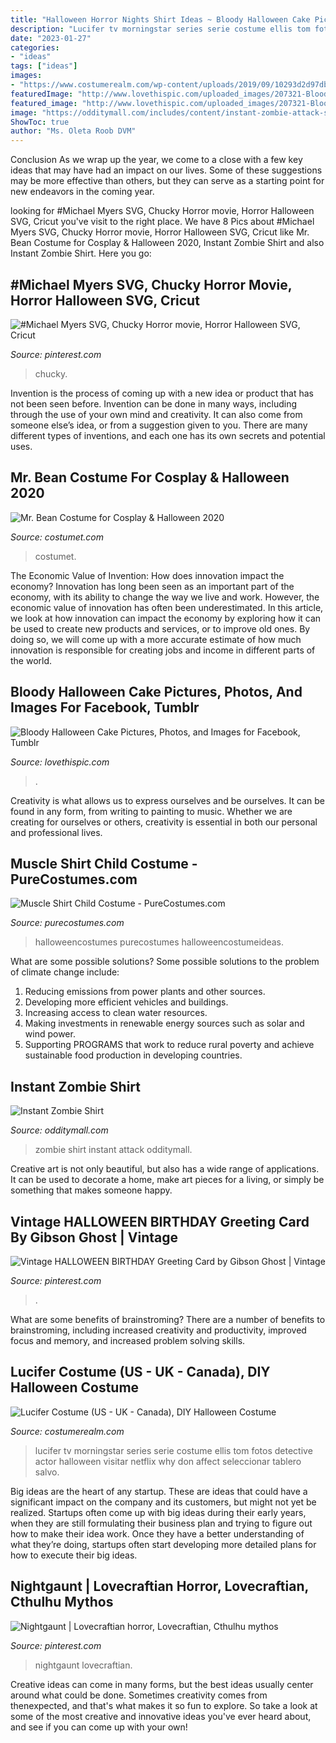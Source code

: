 ```yaml
---
title: "Halloween Horror Nights Shirt Ideas ~ Bloody Halloween Cake Pictures, Photos, And Images For Facebook, Tumblr"
description: "Lucifer tv morningstar series serie costume ellis tom fotos detective actor halloween visitar netflix why don affect seleccionar tablero salvo"
date: "2023-01-27"
categories:
- "ideas"
tags: ["ideas"]
images:
- "https://www.costumerealm.com/wp-content/uploads/2019/09/10293d2d97db277106bb57beb15b044f0cfe880fr1-540-720v2_hq.jpg"
featuredImage: "http://www.lovethispic.com/uploaded_images/207321-Bloody-Halloween-Cake.jpg"
featured_image: "http://www.lovethispic.com/uploaded_images/207321-Bloody-Halloween-Cake.jpg"
image: "https://odditymall.com/includes/content/instant-zombie-attack-shirt-3.jpg"
ShowToc: true
author: "Ms. Oleta Roob DVM"
---
```



Conclusion
As we wrap up the year, we come to a close with a few key ideas that may have had an impact on our lives. Some of these suggestions may be more effective than others, but they can serve as a starting point for new endeavors in the coming year.

	

		
looking for #Michael Myers SVG, Chucky Horror movie, Horror Halloween SVG, Cricut you've visit to the right place. We have 8 Pics about #Michael Myers SVG, Chucky Horror movie, Horror Halloween SVG, Cricut like Mr. Bean Costume for Cosplay &amp; Halloween 2020, Instant Zombie Shirt and also Instant Zombie Shirt. Here you go:
		
    
## #Michael Myers SVG, Chucky Horror Movie, Horror Halloween SVG, Cricut

<img loading=lazy src="https://i.pinimg.com/736x/8e/55/5e/8e555e1343c15e710085474b6e92f6d2.jpg" onerror="this.onerror=null;this.src='https://tse1.mm.bing.net/th?id=OIP._l22y2PH_7SH4h4ktalJRgHaHa&amp;pid=15.1';" alt="#Michael Myers SVG, Chucky Horror movie, Horror Halloween SVG, Cricut">

_Source: pinterest.com_

>chucky. 

	

Invention is the process of coming up with a new idea or product that has not been seen before. Invention can be done in many ways, including through the use of your own mind and creativity. It can also come from someone else’s idea, or from a suggestion given to you. There are many different types of inventions, and each one has its own secrets and potential uses.

    
## Mr. Bean Costume For Cosplay &amp; Halloween 2020

<img loading=lazy src="https://www.costumet.com/images/personality/mr-bean/cover.jpg" onerror="this.onerror=null;this.src='https://tse1.mm.bing.net/th?id=OIP.01IsqVjfnwPq09aVnfAFHgHaDt&amp;pid=15.1';" alt="Mr. Bean Costume for Cosplay &amp; Halloween 2020">

_Source: costumet.com_

>costumet. 

	

The Economic Value of Invention: How does innovation impact the economy?
Innovation has long been seen as an important part of the economy, with its ability to change the way we live and work. However, the economic value of innovation has often been underestimated. In this article, we look at how innovation can impact the economy by exploring how it can be used to create new products and services, or to improve old ones. By doing so, we will come up with a more accurate estimate of how much innovation is responsible for creating jobs and income in different parts of the world.

    
## Bloody Halloween Cake Pictures, Photos, And Images For Facebook, Tumblr

<img loading=lazy src="http://www.lovethispic.com/uploaded_images/207321-Bloody-Halloween-Cake.jpg" onerror="this.onerror=null;this.src='https://tse4.mm.bing.net/th?id=OIP.yrnM22qjZvwmfaeMydB-0gHaJ4&amp;pid=15.1';" alt="Bloody Halloween Cake Pictures, Photos, and Images for Facebook, Tumblr">

_Source: lovethispic.com_

>. 

	

Creativity is what allows us to express ourselves and be ourselves. It can be found in any form, from writing to painting to music. Whether we are creating for ourselves or others, creativity is essential in both our personal and professional lives.

    
## Muscle Shirt Child Costume - PureCostumes.com

<img loading=lazy src="https://www.purecostumes.com/mm5/graphics/00000001/F5852_full_1.jpg" onerror="this.onerror=null;this.src='https://tse3.mm.bing.net/th?id=OIP.bGzkQ2jraLPWWDiXzgQicQHaLO&amp;pid=15.1';" alt="Muscle Shirt Child Costume - PureCostumes.com">

_Source: purecostumes.com_

>halloweencostumes purecostumes halloweencostumeideas. 

	

What are some possible solutions?
Some possible solutions to the problem of climate change include:
1. Reducing emissions from power plants and other sources. 
2. Developing more efficient vehicles and buildings. 
3. Increasing access to clean water resources. 
4. Making investments in renewable energy sources such as solar and wind power. 
5. Supporting PROGRAMS that work to reduce rural poverty and achieve sustainable food production in developing countries.

    
## Instant Zombie Shirt

<img loading=lazy src="https://odditymall.com/includes/content/instant-zombie-attack-shirt-3.jpg" onerror="this.onerror=null;this.src='https://tse3.mm.bing.net/th?id=OIP.iw4B_feUQ9bXpvRyprwZrAHaF-&amp;pid=15.1';" alt="Instant Zombie Shirt">

_Source: odditymall.com_

>zombie shirt instant attack odditymall. 

	

Creative art is not only beautiful, but also has a wide range of applications. It can be used to decorate a home, make art pieces for a living, or simply be something that makes someone happy.

    
## Vintage HALLOWEEN BIRTHDAY Greeting Card By Gibson Ghost | Vintage

<img loading=lazy src="https://i.pinimg.com/736x/72/79/0c/72790c86c1d4bd1afee1204f8db1e3ba--halloween-birthday-halloween-cards.jpg" onerror="this.onerror=null;this.src='https://tse2.mm.bing.net/th?id=OIP.e5v0h6bSF_hLMORU8lYbWgHaJ5&amp;pid=15.1';" alt="Vintage HALLOWEEN BIRTHDAY Greeting Card by Gibson Ghost | Vintage">

_Source: pinterest.com_

>. 

	

What are some benefits of brainstroming?
There are a number of benefits to brainstroming, including increased creativity and productivity, improved focus and memory, and increased problem solving skills.

    
## Lucifer Costume (US - UK - Canada), DIY Halloween Costume

<img loading=lazy src="https://www.costumerealm.com/wp-content/uploads/2019/09/10293d2d97db277106bb57beb15b044f0cfe880fr1-540-720v2_hq.jpg" onerror="this.onerror=null;this.src='https://tse3.mm.bing.net/th?id=OIP.5BMvnW-APDZ_PJYNgV_xDgHaJ4&amp;pid=15.1';" alt="Lucifer Costume (US - UK - Canada), DIY Halloween Costume">

_Source: costumerealm.com_

>lucifer tv morningstar series serie costume ellis tom fotos detective actor halloween visitar netflix why don affect seleccionar tablero salvo. 

	

Big ideas are the heart of any startup. These are ideas that could have a significant impact on the company and its customers, but might not yet be realized. Startups often come up with big ideas during their early years, when they are still formulating their business plan and trying to figure out how to make their idea work. Once they have a better understanding of what they’re doing, startups often start developing more detailed plans for how to execute their big ideas.

    
## Nightgaunt | Lovecraftian Horror, Lovecraftian, Cthulhu Mythos

<img loading=lazy src="https://i.pinimg.com/736x/67/09/38/670938540b06c980f1599bd4b4952a6d--monster.jpg" onerror="this.onerror=null;this.src='https://tse3.mm.bing.net/th?id=OIP.R-FbrumMbU-SVfIOblm65gAAAA&amp;pid=15.1';" alt="Nightgaunt | Lovecraftian horror, Lovecraftian, Cthulhu mythos">

_Source: pinterest.com_

>nightgaunt lovecraftian. 

	

Creative ideas can come in many forms, but the best ideas usually center around what could be done. Sometimes creativity comes from thenexpected, and that's what makes it so fun to explore. So take a look at some of the most creative and innovative ideas you've ever heard about, and see if you can come up with your own!

